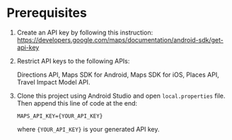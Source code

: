 # Prerequisites
1. Create an API key by following this instruction: https://developers.google.com/maps/documentation/android-sdk/get-api-key
2. Restrict API keys to the following APIs:

   Directions API, Maps SDK for Android, Maps SDK for iOS, Places API, Travel Impact Model API.

3. Clone this project using Android Studio and open `local.properties` file. Then append this line of code at the end:
   ```
   MAPS_API_KEY={YOUR_API_KEY}
   ```
   where `{YOUR_API_KEY}` is your generated API key.
